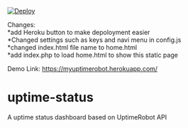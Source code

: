 [![Deploy](https://www.herokucdn.com/deploy/button.svg)](https://dashboard.heroku.com/new?template=https://github.com/51sec/uptime-status/master)



Changes:\
*add Heroku button to make depoloyment easier\
*Changed settings such as keys and navi menu in config.js\
*changed index.html file name to home.html\
*add index.php to load home.html to show this static page



Demo Link: https://myuptimerobot.herokuapp.com/


# uptime-status
 A uptime status dashboard based on UptimeRobot API
